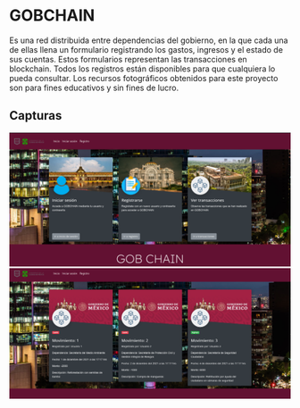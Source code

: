 # GOBCHAIN

Es una red distribuida entre dependencias del gobierno, en la que cada una de ellas llena un formulario registrando los gastos, ingresos y el estado de sus cuentas. Estos formularios representan las transacciones en blockchain. Todos los registros están disponibles para que cualquiera lo pueda consultar. Los recursos fotográficos obtenidos para este proyecto son para fines educativos y sin fines de lucro.

## Capturas
![Screenshot](screenshots/inicio.png?raw=true "inicio")
![Screenshot](screenshots/gobchain.png?raw=true "gobchain")
